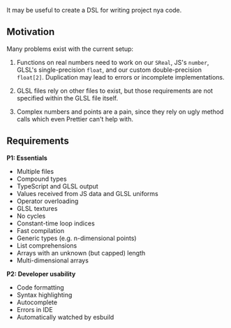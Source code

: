 It may be useful to create a DSL for writing project nya code.

## Motivation

Many problems exist with the current setup:

1. Functions on real numbers need to work on our `SReal`, JS's `number`, GLSL's
   single-precision `float`, and our custom double-precision `float[2]`.
   Duplication may lead to errors or incomplete implementations.

2. GLSL files rely on other files to exist, but those requirements are not
   specified within the GLSL file itself.

3. Complex numbers and points are a pain, since they rely on ugly method calls
   which even Prettier can't help with.

## Requirements

**P1: Essentials**

- Multiple files
- Compound types
- TypeScript and GLSL output
- Values received from JS data and GLSL uniforms
- Operator overloading
- GLSL textures
- No cycles
- Constant-time loop indices
- Fast compilation
- Generic types (e.g. n-dimensional points)
- List comprehensions
- Arrays with an unknown (but capped) length
- Multi-dimensional arrays

**P2: Developer usability**

- Code formatting
- Syntax highlighting
- Autocomplete
- Errors in IDE
- Automatically watched by esbuild
